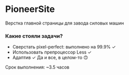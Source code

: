 # PioneerSite
Верстка главной страницы для завода силовых машин

### Какие стояли задачи?

- Сверстать pixel-perfect: выполнено на 99.9% ✓
- Использовать препроцессор Less ✓
- Адаптив ✓
Да и все, в целом-то 🙃

Срок выполнения: ~3.5 часов
